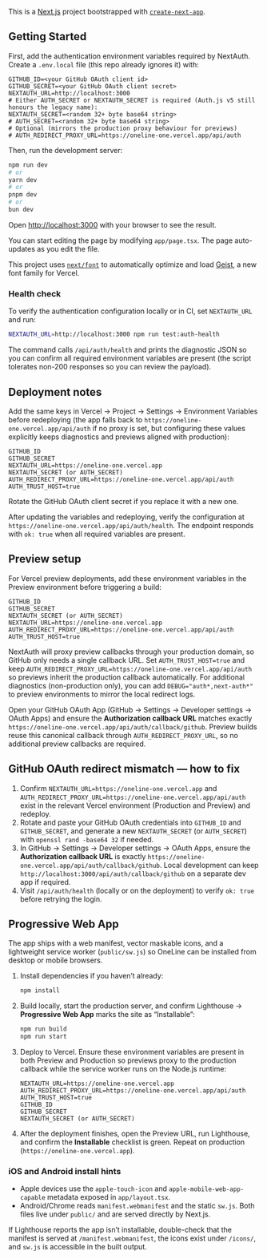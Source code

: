 This is a [Next.js](https://nextjs.org) project bootstrapped with [`create-next-app`](https://nextjs.org/docs/app/api-reference/cli/create-next-app).

## Getting Started

First, add the authentication environment variables required by NextAuth. Create a `.env.local` file (this repo already ignores it) with:

```
GITHUB_ID=<your GitHub OAuth client id>
GITHUB_SECRET=<your GitHub OAuth client secret>
NEXTAUTH_URL=http://localhost:3000
# Either AUTH_SECRET or NEXTAUTH_SECRET is required (Auth.js v5 still honours the legacy name):
NEXTAUTH_SECRET=<random 32+ byte base64 string>
# AUTH_SECRET=<random 32+ byte base64 string>
# Optional (mirrors the production proxy behaviour for previews)
# AUTH_REDIRECT_PROXY_URL=https://oneline-one.vercel.app/api/auth
```

Then, run the development server:

```bash
npm run dev
# or
yarn dev
# or
pnpm dev
# or
bun dev
```

Open [http://localhost:3000](http://localhost:3000) with your browser to see the result.

You can start editing the page by modifying `app/page.tsx`. The page auto-updates as you edit the file.

This project uses [`next/font`](https://nextjs.org/docs/app/building-your-application/optimizing/fonts) to automatically optimize and load [Geist](https://vercel.com/font), a new font family for Vercel.

### Health check

To verify the authentication configuration locally or in CI, set `NEXTAUTH_URL` and run:

```bash
NEXTAUTH_URL=http://localhost:3000 npm run test:auth-health
```

The command calls `/api/auth/health` and prints the diagnostic JSON so you can confirm all required environment variables are present (the script tolerates non-200 responses so you can review the payload).

## Deployment notes

Add the same keys in Vercel → Project → Settings → Environment Variables before redeploying (the app falls back to
`https://oneline-one.vercel.app/api/auth` if no proxy is set, but configuring these values explicitly keeps diagnostics
and previews aligned with production):

```
GITHUB_ID
GITHUB_SECRET
NEXTAUTH_URL=https://oneline-one.vercel.app
NEXTAUTH_SECRET (or AUTH_SECRET)
AUTH_REDIRECT_PROXY_URL=https://oneline-one.vercel.app/api/auth
AUTH_TRUST_HOST=true
```

Rotate the GitHub OAuth client secret if you replace it with a new one.

After updating the variables and redeploying, verify the configuration at `https://oneline-one.vercel.app/api/auth/health`. The endpoint responds with `ok: true` when all required variables are present.

## Preview setup

For Vercel preview deployments, add these environment variables in the Preview environment before triggering a build:

```
GITHUB_ID
GITHUB_SECRET
NEXTAUTH_SECRET (or AUTH_SECRET)
NEXTAUTH_URL=https://oneline-one.vercel.app
AUTH_REDIRECT_PROXY_URL=https://oneline-one.vercel.app/api/auth
AUTH_TRUST_HOST=true
```

NextAuth will proxy preview callbacks through your production domain, so GitHub only needs a single callback URL. Set `AUTH_TRUST_HOST=true` and keep `AUTH_REDIRECT_PROXY_URL=https://oneline-one.vercel.app/api/auth` so previews inherit the production callback automatically. For additional diagnostics (non-production only), you can add `DEBUG="auth*,next-auth*"` to preview environments to mirror the local redirect logs.

Open your GitHub OAuth App (GitHub → Settings → Developer settings → OAuth Apps) and ensure the **Authorization callback URL** matches exactly `https://oneline-one.vercel.app/api/auth/callback/github`. Preview builds reuse this canonical callback through `AUTH_REDIRECT_PROXY_URL`, so no additional preview callbacks are required.

## GitHub OAuth redirect mismatch — how to fix

1. Confirm `NEXTAUTH_URL=https://oneline-one.vercel.app` and `AUTH_REDIRECT_PROXY_URL=https://oneline-one.vercel.app/api/auth` exist in the relevant Vercel environment (Production and Preview) and redeploy.
2. Rotate and paste your GitHub OAuth credentials into `GITHUB_ID` and `GITHUB_SECRET`, and generate a new `NEXTAUTH_SECRET` (or `AUTH_SECRET`) with `openssl rand -base64 32` if needed.
3. In GitHub → Settings → Developer settings → OAuth Apps, ensure the **Authorization callback URL** is exactly `https://oneline-one.vercel.app/api/auth/callback/github`. Local development can keep `http://localhost:3000/api/auth/callback/github` on a separate dev app if required.
4. Visit `/api/auth/health` (locally or on the deployment) to verify `ok: true` before retrying the login.

## Progressive Web App

The app ships with a web manifest, vector maskable icons, and a lightweight service worker (`public/sw.js`) so OneLine can be installed from desktop or mobile browsers.

1. Install dependencies if you haven’t already:

   ```bash
   npm install
   ```

2. Build locally, start the production server, and confirm Lighthouse → **Progressive Web App** marks the site as “Installable”:

   ```bash
   npm run build
   npm run start
   ```

3. Deploy to Vercel. Ensure these environment variables are present in both Preview and Production so previews proxy to the production callback while the service worker runs on the Node.js runtime:

   ```
   NEXTAUTH_URL=https://oneline-one.vercel.app
   AUTH_REDIRECT_PROXY_URL=https://oneline-one.vercel.app/api/auth
   AUTH_TRUST_HOST=true
   GITHUB_ID
   GITHUB_SECRET
   NEXTAUTH_SECRET (or AUTH_SECRET)
   ```

4. After the deployment finishes, open the Preview URL, run Lighthouse, and confirm the **Installable** checklist is green. Repeat on production (`https://oneline-one.vercel.app`).

### iOS and Android install hints

* Apple devices use the `apple-touch-icon` and `apple-mobile-web-app-capable` metadata exposed in `app/layout.tsx`.
* Android/Chrome reads `manifest.webmanifest` and the static `sw.js`. Both files live under `public/` and are served directly by Next.js.

If Lighthouse reports the app isn’t installable, double-check that the manifest is served at `/manifest.webmanifest`, the icons exist under `/icons/`, and `sw.js` is accessible in the built output.
